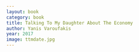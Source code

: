 ```yaml
---
layout: book
category: book
title: Talking To My Daughter About The Economy
author: Yanis Varoufakis
year: 2017
image: ttmdate.jpg
---
```

